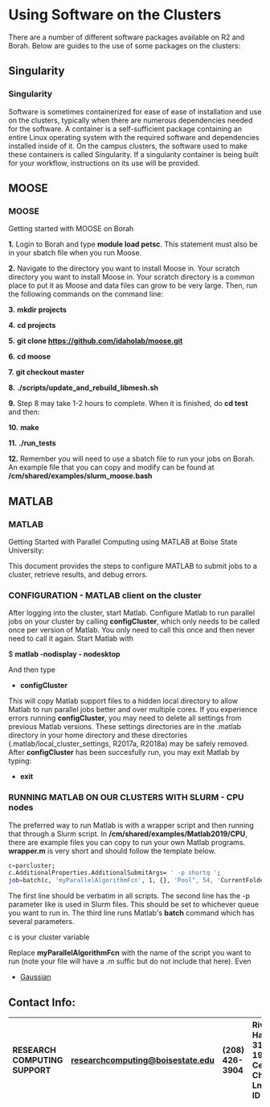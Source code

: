 # Using Software on the Clusters

There are a number of different software packages available on R2 and Borah. Below are guides to the use of some packages on the clusters:

## Singularity
### Singularity
Software is sometimes containerized for ease of ease of installation and use on the clusters, typically when there are numerous dependencies needed for the software. A container is a self-sufficient package containing an entire Linux operating system with the required software and dependencies installed inside of it. On the campus clusters, the software used to make these containers is called Singularity. If a singularity container is being built for your workflow, instructions on its use will be provided. 

## MOOSE
### MOOSE
Getting started with MOOSE on Borah

**1.** Login to Borah and type **module load petsc**. This statement must also be in your sbatch file when you run Moose. 

**2.** Navigate to the directory you want to install Moose in. Your scratch directory you want to install Moose in. Your scratch directory is a common place to put it as Moose and data files can grow to be very large. Then, run the following commands on the command line:

**3.** **mkdir projects**

**4.** **cd projects**

**5.** **git clone https://github.com/idaholab/moose.git**

**6.** **cd moose**

**7.** **git checkout master**

**8.** **./scripts/update_and_rebuild_libmesh.sh**

**9.** Step 8 may take 1-2 hours to complete. When it is finished, do **cd test** and then: 

**10.** **make**

**11.** **./run_tests**

**12.** Remember you will need to use a sbatch file to run your jobs on Borah. An example file that you can copy and modify can be found at **/cm/shared/examples/slurm_moose.bash**


## MATLAB
### MATLAB
Getting Started with Parallel Computing using MATLAB at Boise State University:

This document provides the steps to configure MATLAB to submit jobs to a cluster, retrieve results, and debug errors.

### CONFIGURATION - MATLAB client on the cluster
After logging into the cluster, start Matlab. Configure Matlab to run parallel jobs on your cluster by calling **configCluster**, which only needs to be called once per version of Matlab. You only need to call this once and then never need to call it again. Start Matlab with

$ **matlab -nodisplay - nodesktop**

And then type

- **configCluster**

This will copy Matlab support files to a hidden local directory to allow Matlab to run parallel jobs better and over multiple cores. If you experience errors running **configCluster**, you may need to delete all settings from previous Matlab versions. These settings directories are in the .matlab directory in your home directory and these directories (.matlab/local_cluster_settings, R2017a, R2018a) may be safely removed. After **configCluster** has been succesfully run, you may exit Matlab by typing:

- **exit**

### RUNNING MATLAB ON OUR CLUSTERS WITH SLURM - CPU nodes
The preferred way to run Matlab is with a wrapper script and then running that through a Slurm script. In **/cm/shared/examples/Matlab2019/CPU**, there are example files you can copy to run your  own Matlab programs. **wrapper.m** is very short and should follow the template below. 

```bash
c=parcluster;
c.AdditionalProperties.AdditionalSubmitArgs= ' -p shortq ';
job=batch(c, 'myParallelAlgorithmFcn', 1, {}, 'Pool", 54, 'CurrentFolder', '.'); 
```

The first line should be verbatim in all scripts. The second line has the -p parameter like is used in Slurm files. This should be set to whichever queue you want to run in. The third line runs Matlab's **batch** command which has several parameters.

c is your cluster variable

Replace **myParallelAlgorithmFcn** with the name of the script you want to run (note your file will have a .m suffic but do not include that here). Even 

- [Gaussian](https://www.boisestate.edu/rcs/cluster-guides/using-software-on-the-clusters/gaussian/)

## Contact Info:

|RESEARCH COMPUTING SUPPORT| researchcomputing@boisestate.edu|(208) 426-3904| Riverfront Hall, Suite 319, 1987 W Cesar Chavez Ln, Boise, ID 83725 |
| :---                     | :---                            | :---         | :---                                                                | 
